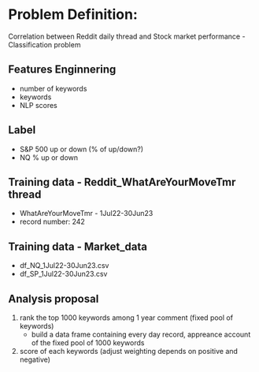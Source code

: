 # Problem Definition:
Correlation between Reddit daily thread and Stock market performance - Classification problem

## Features Enginnering
- number of keywords
- keywords
- NLP scores

## Label
- S&P 500 up or down (% of up/down?)
- NQ % up or down

## Training data - Reddit_WhatAreYourMoveTmr thread
 - WhatAreYourMoveTmr - 1Jul22-30Jun23
 - record number: 242

## Training data - Market_data
 - df_NQ_1Jul22-30Jun23.csv
 - df_SP_1Jul22-30Jun23.csv

## Analysis proposal
1. rank the top 1000 keywords among 1 year comment (fixed pool of keywords)
   - build a data frame containing every day record, appreance account of the fixed pool of 1000 keywords
2. score of each keywords (adjust weighting depends on positive and negative)
